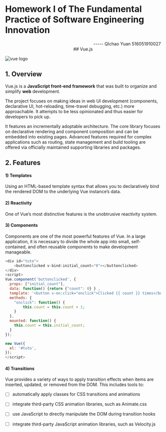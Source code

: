 # Homework Ⅰ of The Fundamental Practice of Software Engineering Innovation

<div align="right" >
-----  QIchao Yuan 516051910027
</div>
 <div align=center>
## Vue.js
</div>

![vue logo](https://cn.vuejs.org/images/logo.png)





## 1. Overview

Vue.js is a **JavaScript front-end framework** that was built to organize and simplify **web** development.

The project focuses on making ideas in web UI development (components, declarative UI, hot-reloading, time-travel debugging, etc.) more approachable. It attempts to be less opinionated and thus easier for developers to pick up.

It features an incrementally adoptable architecture. The core library focuses on declarative rendering and component composition and can be embedded into existing pages. Advanced features required for complex applications such as routing, state management and build tooling are offered via officially maintained supporting libraries and packages.

## 2. Features

#### 1) Templates

 Using an HTML-based template syntax that allows you to declaratively bind the rendered DOM to the underlying Vue instance’s data.

#### 2) Reactivity

One of Vue’s most distinctive features is the unobtrusive reactivity system.

#### 3) Components

Components are one of the most powerful features of Vue. In a large application, it is necessary to divide the whole app into small, self-contained, and often reusable components to make development manageable. 

``` javascript
<div id="tuto">
	<buttonclicked v-bind:initial_count="0"></buttonclicked>
</div>
<script>
Vue.component('buttonclicked', {
  props: ["initial_count"],
  data: function() {return {"count": 0} } ,
  template: '<button v-on:click="onclick">Clicked {{ count }} times</button>',
  methods: {
    "onclick": function() {
        this.count = this.count + 1;
    }
  },
  mounted: function() {
    this.count = this.initial_count;
  }
});

new Vue({
  el: '#tuto',
});
</script>
```

#### 4) Transitions

Vue provides a variety of ways to apply transition effects when items are inserted, updated, or removed from the DOM. This includes tools to:

- [ ] automatically apply classes for CSS transitions and animations

- [ ] integrate third-party CSS animation libraries, such as Animate.css

- [ ] use JavaScript to directly manipulate the DOM during transition hooks

- [ ] integrate third-party JavaScript animation libraries, such as Velocity.js



